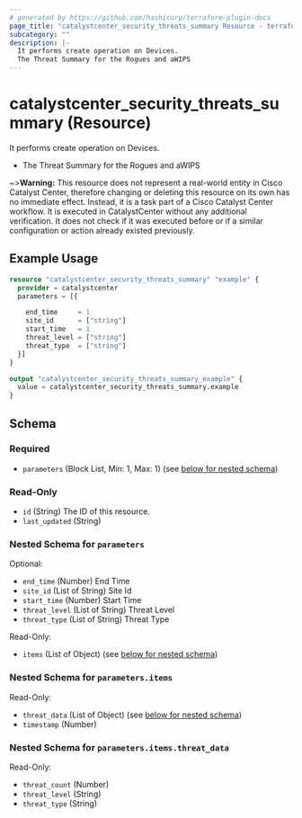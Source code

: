 ```yaml
---
# generated by https://github.com/hashicorp/terraform-plugin-docs
page_title: "catalystcenter_security_threats_summary Resource - terraform-provider-catalystcenter"
subcategory: ""
description: |-
  It performs create operation on Devices.
  The Threat Summary for the Rogues and aWIPS
---
```


# catalystcenter_security_threats_summary (Resource)

It performs create operation on Devices.

- The Threat Summary for the Rogues and aWIPS


~>**Warning:**
This resource does not represent a real-world entity in Cisco Catalyst Center, therefore changing or deleting this resource on its own has no immediate effect.
Instead, it is a task part of a Cisco Catalyst Center workflow. It is executed in CatalystCenter without any additional verification. It does not check if it was executed before or if a similar configuration or action already existed previously.

## Example Usage

```terraform
resource "catalystcenter_security_threats_summary" "example" {
  provider = catalystcenter
  parameters = [{

    end_time     = 1
    site_id      = ["string"]
    start_time   = 1
    threat_level = ["string"]
    threat_type  = ["string"]
  }]
}

output "catalystcenter_security_threats_summary_example" {
  value = catalystcenter_security_threats_summary.example
}
```

<!-- schema generated by tfplugindocs -->
## Schema

### Required

- `parameters` (Block List, Min: 1, Max: 1) (see [below for nested schema](#nestedblock--parameters))

### Read-Only

- `id` (String) The ID of this resource.
- `last_updated` (String)

<a id="nestedblock--parameters"></a>
### Nested Schema for `parameters`

Optional:

- `end_time` (Number) End Time
- `site_id` (List of String) Site Id
- `start_time` (Number) Start Time
- `threat_level` (List of String) Threat Level
- `threat_type` (List of String) Threat Type

Read-Only:

- `items` (List of Object) (see [below for nested schema](#nestedatt--parameters--items))

<a id="nestedatt--parameters--items"></a>
### Nested Schema for `parameters.items`

Read-Only:

- `threat_data` (List of Object) (see [below for nested schema](#nestedobjatt--parameters--items--threat_data))
- `timestamp` (Number)

<a id="nestedobjatt--parameters--items--threat_data"></a>
### Nested Schema for `parameters.items.threat_data`

Read-Only:

- `threat_count` (Number)
- `threat_level` (String)
- `threat_type` (String)
